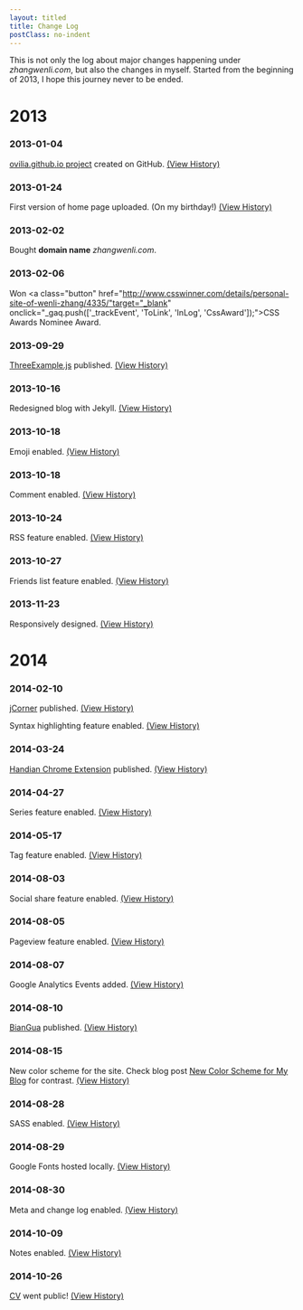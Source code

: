 ```yaml
---
layout: titled
title: Change Log
postClass: no-indent
---
```


This is not only the log about major changes happening under *zhangwenli.com*, but also the changes in myself. Started from the beginning of 2013, I hope this journey never to be ended.

# 2013

### 2013-01-04

<a href="https://github.com/Ovilia/ovilia.github.io" target="_blank" onclick="_gaq.push(['_trackEvent', 'ToGitHub', 'InLog', 'ovilia.github.io']);">ovilia.github.io project</a> created on GitHub. <a href="https://github.com/Ovilia/ovilia.github.io/tree/8da9b13a056301f3108ae374de74ec3ff9bafeb7" target="_blank" onclick="_gaq.push(['_trackEvent', 'ToGitHub', 'InLog', 'ovilia.github.io']);">(View History)</a>

### 2013-01-24

First version of home page uploaded. (On my birthday!) <a href="https://github.com/Ovilia/ovilia.github.io/tree/cf76bf9d01bb548641a9d45fc438186babc3a60b" target="_blank" onclick="_gaq.push(['_trackEvent', 'ToGitHub', 'InLog', 'ovilia.github.io']);">(View History)</a>

### 2013-02-02

Bought **domain name** *zhangwenli.com*.

### 2013-02-06

Won <a class="button" href="http://www.csswinner.com/details/personal-site-of-wenli-zhang/4335/"target="_blank" onclick="_gaq.push(['_trackEvent', 'ToLink', 'InLog', 'CssAward']);">CSS Awards Nominee Award</a>.

### 2013-09-29

<a href="https://github.com/Ovilia/ThreeExample.js" target="_blank" onclick="_gaq.push(['_trackEvent', 'ToGitHub', 'InLog', 'handian']);">ThreeExample.js</a> published. <a href="https://github.com/Ovilia/ThreeExample.js/tree/dc68b8f01998cdf18c626b2bf2747ec1e88f348c" target="_blank" onclick="_gaq.push(['_trackEvent', 'ToGitHub', 'InLog', 'ThreeExample.js']);">(View History)</a>

### 2013-10-16

Redesigned blog with Jekyll. <a href="https://github.com/Ovilia/blog/tree/a4b12a1d8cf313c17a1e6e8fbf7cc6c3155ce8f2" target="_blank" onclick="_gaq.push(['_trackEvent', 'ToGitHub', 'InLog', 'blog']);">(View History)</a>

### 2013-10-18

Emoji enabled. <a href="https://github.com/Ovilia/blog/tree/6df49781f12147e74a82e4ca82718672b464192a" target="_blank" onclick="_gaq.push(['_trackEvent', 'ToGitHub', 'InLog', 'blog']);">(View History)</a>

### 2013-10-18

Comment enabled. <a href="https://github.com/Ovilia/blog/tree/efb0ca9748d991781bc531b6b85cc2228dac5fbf" target="_blank" onclick="_gaq.push(['_trackEvent', 'ToGitHub', 'InLog', 'blog']);">(View History)</a>

### 2013-10-24

RSS feature enabled. <a href="https://github.com/Ovilia/blog/tree/f63b34188af07710afac00ddd68582c2040a681b" target="_blank" onclick="_gaq.push(['_trackEvent', 'ToGitHub', 'InLog', 'blog']);">(View History)</a>

### 2013-10-27

Friends list feature enabled. <a href="https://github.com/Ovilia/blog/tree/8543a74fe181b1a6315f7c96bb96d8f79f76f510" target="_blank" onclick="_gaq.push(['_trackEvent', 'ToGitHub', 'InLog', 'blog']);">(View History)</a>

### 2013-11-23

Responsively designed. <a href="https://github.com/Ovilia/ovilia.github.io/tree/8614b1830bc3ef5dd5fe386110f6c737014a8419" target="_blank" onclick="_gaq.push(['_trackEvent', 'ToGitHub', 'InLog', 'ovilia.github.io']);">(View History)</a>

# 2014

### 2014-02-10

<a href="https://github.com/Ovilia/jCorner" target="_blank" onclick="_gaq.push(['_trackEvent', 'ToGitHub', 'InLog', 'jCorner']);">jCorner</a> published. <a href="https://github.com/Ovilia/jCorner/tree/9770d4e41f08e02888d68b181802f56ae2c1ebc7" target="_blank" onclick="_gaq.push(['_trackEvent', 'ToGitHub', 'InLog', 'jCorner']);">(View History)</a>

Syntax highlighting feature enabled. <a href="https://github.com/Ovilia/blog/tree/dc33e382b3210910a097f6e1bb3b940485adaf58" target="_blank" onclick="_gaq.push(['_trackEvent', 'ToGitHub', 'InLog', 'blog']);">(View History)</a>

### 2014-03-24

<a href="https://github.com/Ovilia/handian-chrome-extension" target="_blank" onclick="_gaq.push(['_trackEvent', 'ToGitHub', 'InLog', 'handian']);">Handian Chrome Extension</a> published. <a href="https://github.com/Ovilia/handian-chrome-extension/tree/11e2fb114e41e80cf6a7b56821228b01cd6bcf4a" target="_blank" onclick="_gaq.push(['_trackEvent', 'ToGitHub', 'InLog', 'handian']);">(View History)</a>

### 2014-04-27

Series feature enabled. <a href="https://github.com/Ovilia/blog/tree/f6d1285a8fbdc93ecf8fdd23d688bbdd5ab8decd" target="_blank" onclick="_gaq.push(['_trackEvent', 'ToGitHub', 'InLog', 'blog']);">(View History)</a>

### 2014-05-17

Tag feature enabled. <a href="https://github.com/Ovilia/blog/tree/63b3ea5aaf5475670930b54207d694479dd46a60" target="_blank" onclick="_gaq.push(['_trackEvent', 'ToGitHub', 'InLog', 'blog']);">(View History)</a>

### 2014-08-03

Social share feature enabled. <a href="https://github.com/Ovilia/blog/tree/cac753be73bf4e8357598c16e53d0593f4bdf25f" target="_blank" onclick="_gaq.push(['_trackEvent', 'ToGitHub', 'InLog', 'blog']);">(View History)</a>

### 2014-08-05

Pageview feature enabled. <a href="https://github.com/Ovilia/blog/tree/1161c156afc4b8c1d4ad24cfdb4febaa6e488600" target="_blank" onclick="_gaq.push(['_trackEvent', 'ToGitHub', 'InLog', 'blog']);">(View History)</a>

### 2014-08-07

Google Analytics Events added. <a href="https://github.com/Ovilia/blog/tree/e365c4c66d26434a4489a07ca00d88c6959183df" target="_blank" onclick="_gaq.push(['_trackEvent', 'ToGitHub', 'InLog', 'blog']);">(View History)</a>

### 2014-08-10

<a href="https://github.com/Ovilia/biangua" target="_blank" onclick="_gaq.push(['_trackEvent', 'ToGitHub', 'InLog', 'handian']);">BianGua</a> published. <a href="https://github.com/Ovilia/biangua/tree/e6ff7a92b2144efac802240b3521a1fcfc5a9be6" target="_blank" onclick="_gaq.push(['_trackEvent', 'ToGitHub', 'InLog', 'biangua']);">(View History)</a>

### 2014-08-15

New color scheme for the site. Check blog post <a href="{{ site.url }}/2014/08/15/new-color-scheme-for-my-blog/" target="_blank" onclick="_gaq.push(['_trackEvent', 'ToBlog', 'InLog', '{{ site.url }}/2014/08/15/new-color-scheme-for-my-blog/']);">New Color Scheme for My Blog</a> for contrast. <a href="https://github.com/Ovilia/blog/tree/0f797604671496965ba4eb578eae49dca9497eda" target="_blank" onclick="_gaq.push(['_trackEvent', 'ToGitHub', 'InLog', 'blog']);">(View History)</a>

### 2014-08-28

SASS enabled. <a href="https://github.com/Ovilia/blog/tree/ec9b94451f7005a1096a58a67839db23bbe7e690" target="_blank" onclick="_gaq.push(['_trackEvent', 'ToGitHub', 'InLog', 'blog']);">(View History)</a>

### 2014-08-29

Google Fonts hosted locally. <a href="https://github.com/Ovilia/blog/tree/26ad91b5fc3bbaf282b36bcddea6bf9e45900d62" target="_blank" onclick="_gaq.push(['_trackEvent', 'ToGitHub', 'InLog', 'blog']);">(View History)</a>

### 2014-08-30

Meta and change log enabled. <a href="https://github.com/Ovilia/blog/tree/7c98820153e3c9a4a0bed2167da902c1a3d6ea44" target="_blank" onclick="_gaq.push(['_trackEvent', 'ToGitHub', 'InLog', 'blog']);">(View History)</a>

### 2014-10-09

Notes enabled. <a href="https://github.com/Ovilia/blog/tree/36c6ac0f7e680d567039915f4d274f5e1058db5b" target="_blank" onclick="_gaq.push(['_trackEvent', 'ToGitHub', 'InLog', 'blog']);">(View History)</a>

### 2014-10-26

<a href="http://zhangwenli.com/cv" target="_blank">CV</a> went public! <a href="https://github.com/Ovilia/cv/tree/feb71ee5ec0213365cb6f4e006eded00e46fbe12" target="_blank" onclick="_gaq.push(['_trackEvent', 'ToGitHub', 'InLog', 'cv']);">(View History)</a>

